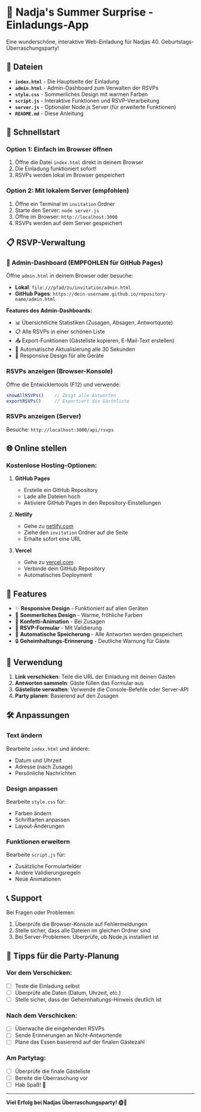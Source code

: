 # 🎉 Nadja's Summer Surprise - Einladungs-App

Eine wunderschöne, interaktive Web-Einladung für Nadjas 40. Geburtstags-Überraschungsparty!

## 📁 Dateien

- **`index.html`** - Die Hauptseite der Einladung
- **`admin.html`** - Admin-Dashboard zum Verwalten der RSVPs
- **`style.css`** - Sommerliches Design mit warmen Farben
- **`script.js`** - Interaktive Funktionen und RSVP-Verarbeitung
- **`server.js`** - Optionaler Node.js Server (für erweiterte Funktionen)
- **`README.md`** - Diese Anleitung

## 🚀 Schnellstart

### Option 1: Einfach im Browser öffnen
1. Öffne die Datei `index.html` direkt in deinem Browser
2. Die Einladung funktioniert sofort!
3. RSVPs werden lokal im Browser gespeichert

### Option 2: Mit lokalem Server (empfohlen)
1. Öffne ein Terminal im `invitation` Ordner
2. Starte den Server: `node server.js`
3. Öffne im Browser: `http://localhost:3000`
4. RSVPs werden auf dem Server gespeichert

## 📋 RSVP-Verwaltung

### 🎯 Admin-Dashboard (EMPFOHLEN für GitHub Pages)
Öffne `admin.html` in deinem Browser oder besuche:
- **Lokal**: `file:///pfad/zu/invitation/admin.html`
- **GitHub Pages**: `https://dein-username.github.io/repository-name/admin.html`

**Features des Admin-Dashboards:**
- 📊 Übersichtliche Statistiken (Zusagen, Absagen, Antwortquote)
- 📋 Alle RSVPs in einer schönen Liste
- 📤 Export-Funktionen (Gästeliste kopieren, E-Mail-Text erstellen)
- 🔄 Automatische Aktualisierung alle 30 Sekunden
- 📱 Responsive Design für alle Geräte

### RSVPs anzeigen (Browser-Konsole)
Öffne die Entwicklertools (F12) und verwende:
```javascript
showAllRSVPs()    // Zeigt alle Antworten
exportRSVPs()     // Exportiert die Gästeliste
```

### RSVPs anzeigen (Server)
Besuche: `http://localhost:3000/api/rsvps`

## 🌐 Online stellen

### Kostenlose Hosting-Optionen:

1. **GitHub Pages**
   - Erstelle ein GitHub Repository
   - Lade alle Dateien hoch
   - Aktiviere GitHub Pages in den Repository-Einstellungen

2. **Netlify**
   - Gehe zu [netlify.com](https://netlify.com)
   - Ziehe den `invitation` Ordner auf die Seite
   - Erhalte sofort eine URL

3. **Vercel**
   - Gehe zu [vercel.com](https://vercel.com)
   - Verbinde dein GitHub Repository
   - Automatisches Deployment

## 📱 Features

- ✨ **Responsive Design** - Funktioniert auf allen Geräten
- 🎨 **Sommerliches Design** - Warme, fröhliche Farben
- 🎊 **Konfetti-Animation** - Bei Zusagen
- 📝 **RSVP-Formular** - Mit Validierung
- 💾 **Automatische Speicherung** - Alle Antworten werden gespeichert
- 🔒 **Geheimhaltungs-Erinnerung** - Deutliche Warnung für Gäste

## 🎯 Verwendung

1. **Link verschicken**: Teile die URL der Einladung mit deinen Gästen
2. **Antworten sammeln**: Gäste füllen das Formular aus
3. **Gästeliste verwalten**: Verwende die Console-Befehle oder Server-API
4. **Party planen**: Basierend auf den Zusagen

## 🛠 Anpassungen

### Text ändern
Bearbeite `index.html` und ändere:
- Datum und Uhrzeit
- Adresse (nach Zusage)
- Persönliche Nachrichten

### Design anpassen
Bearbeite `style.css` für:
- Farben ändern
- Schriftarten anpassen
- Layout-Änderungen

### Funktionen erweitern
Bearbeite `script.js` für:
- Zusätzliche Formularfelder
- Andere Validierungsregeln
- Neue Animationen

## 📞 Support

Bei Fragen oder Problemen:
1. Überprüfe die Browser-Konsole auf Fehlermeldungen
2. Stelle sicher, dass alle Dateien im gleichen Ordner sind
3. Bei Server-Problemen: Überprüfe, ob Node.js installiert ist

## 🎈 Tipps für die Party-Planung

### Vor dem Verschicken:
- [ ] Teste die Einladung selbst
- [ ] Überprüfe alle Daten (Datum, Uhrzeit, etc.)
- [ ] Stelle sicher, dass der Geheimhaltungs-Hinweis deutlich ist

### Nach dem Verschicken:
- [ ] Überwache die eingehenden RSVPs
- [ ] Sende Erinnerungen an Nicht-Antwortende
- [ ] Plane das Essen basierend auf der finalen Gästezahl

### Am Partytag:
- [ ] Überprüfe die finale Gästeliste
- [ ] Bereite die Überraschung vor
- [ ] Hab Spaß! 🎉

---

**Viel Erfolg bei Nadjas Überraschungsparty! 🌞🎂**
